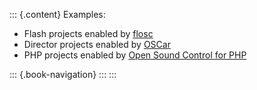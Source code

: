 ::: {.content}
Examples:

-   Flash projects enabled by [flosc](http://www.benchun.net/flosc)
-   Director projects enabled by
    [OSCar](http://www.mat.ucsb.edu/%7Eg.kling/OSC/oscar.html)
-   PHP projects enabled by [Open Sound Control for
    PHP](http://www.a2hd.com/software/OSC.phps)

::: {.book-navigation}
:::
:::
